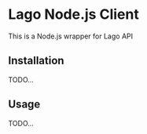 # Lago Node.js Client

This is a Node.js wrapper for Lago API

## Installation

TODO...

## Usage

TODO...
